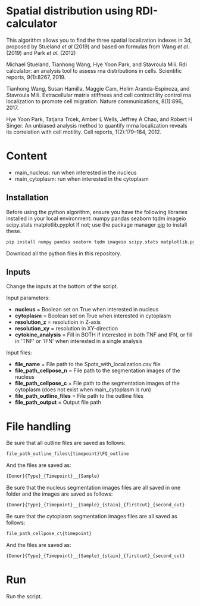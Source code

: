 # Spatial distribution using RDI-calculator
This algorithm allows you to find the three spatial localization indexes in 3d, proposed by Stueland _et al._(2019) and based on formulas from Wang _et al._ (2019) and Park _et al._ (2012)

Michael Stueland, Tianhong Wang, Hye Yoon Park, and Stavroula Mili. Rdi calculator: an analysis tool to assess rna distributions in cells. Scientific reports, 9(1):8267, 2019. 

Tianhong Wang, Susan Hamilla, Maggie Cam, Helim Aranda-Espinoza, and Stavroula Mili. Extracellular matrix stiffness and cell contractility control rna localization to promote cell migration. Nature communications, 8(1):896, 2017.

Hye Yoon Park, Tatjana Trcek, Amber L Wells, Jeffrey A Chao, and Robert H Singer. An unbiased analysis method to quantify mrna localization reveals its correlation with cell motility. Cell reports, 1(2):179–184, 2012.

# Content
* main_nucleus: run when interested in the nucleus
* main_cytoplasm: run when interested in the cytoplasm 

## Installation
Before using the python algorithm, ensure you have the following libraries installed in your local environment: numpy pandas seaborn tqdm imageio scipy.stats matplotlib.pyplot
If not; use the package manager [pip](https://pip.pypa.io/en/stable/) to install these.

```bash
pip install numpy pandas seaborn tqdm imageio scipy.stats matplotlib.pyplot
```
Download all the python files in this repository. 

## Inputs 
Change the inputs at the bottom of the script. 

Input parameters:
* **nucleus** = Boolean set on True when interested in nucleus 
* **cytoplasm** = Boolean set on True when interested in cytoplasm 
* **resolution_z** = resolutioin in Z-axis
* **resolution_xy** = resolution in XY-direction
* **cytokine_analysis** = Fill in BOTH if interested in both TNF and IFN, or fill in 'TNF' or 'IFN' when interested in a single analysis
  
Input files:
* **file_name** = File path to the Spots_with_localization.csv file
* **file_path_cellpose_n** = File path to the segmentation images of the nucleus
* **file_path_cellpose_c** = File path to the segmentation images of the cytoplasm (does not exist when main_cytoplasm is run)
* **file_path_outline_files** =  File path to the outline files
* **file_path_output** = Output file path

# File handling
Be sure that all outline files are saved as follows: 
```python
file_path_outline_files\{timepoint}\FQ_outline
```
And the files are saved as:
```python
{Donor}{Type}_{Timepoint}__{Sample}
```

Be sure that the nucleus segmentation images files are all saved in one folder and the images are saved as follows: 
```python
{Donor}{Type}_{Timepoint}__{Sample}_{stain}_{firstcut}_{second_cut}
```

Be sure that the cytoplasm segmentation images files are all saved as follows: 
```python
file_path_cellpose_c\{timepoint}
```
And the files are saved as:
```python
{Donor}{Type}_{Timepoint}__{Sample}_{stain}_{firstcut}_{second_cut}
```

# Run
Run the script. 
